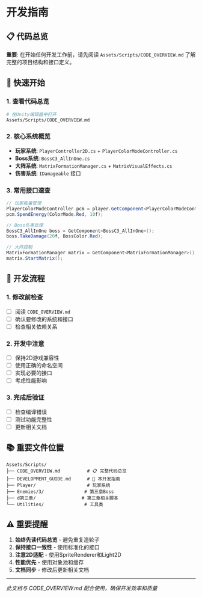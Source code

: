 # 开发指南

## 📋 代码总览
**重要**: 在开始任何开发工作前，请先阅读 `Assets/Scripts/CODE_OVERVIEW.md` 了解完整的项目结构和接口定义。

## 🚀 快速开始

### 1. 查看代码总览
```bash
# 在Unity编辑器中打开
Assets/Scripts/CODE_OVERVIEW.md
```

### 2. 核心系统概览
- **玩家系统**: `PlayerController2D.cs` + `PlayerColorModeController.cs`
- **Boss系统**: `BossC3_AllInOne.cs`
- **大阵系统**: `MatrixFormationManager.cs` + `MatrixVisualEffects.cs`
- **伤害系统**: `IDamageable` 接口

### 3. 常用接口速查
```csharp
// 玩家能量管理
PlayerColorModeController pcm = player.GetComponent<PlayerColorModeController>();
pcm.SpendEnergy(ColorMode.Red, 10f);

// Boss伤害处理
BossC3_AllInOne boss = GetComponent<BossC3_AllInOne>();
boss.TakeDamage(20f, BossColor.Red);

// 大阵控制
MatrixFormationManager matrix = GetComponent<MatrixFormationManager>();
matrix.StartMatrix();
```

## 🔧 开发流程

### 1. 修改前检查
- [ ] 阅读 `CODE_OVERVIEW.md`
- [ ] 确认要修改的系统和接口
- [ ] 检查相关依赖关系

### 2. 开发中注意
- [ ] 保持2D游戏兼容性
- [ ] 使用正确的命名空间
- [ ] 实现必要的接口
- [ ] 考虑性能影响

### 3. 完成后验证
- [ ] 检查编译错误
- [ ] 测试功能完整性
- [ ] 更新相关文档

## 📚 重要文件位置

```
Assets/Scripts/
├── CODE_OVERVIEW.md          # 📋 完整代码总览
├── DEVELOPMENT_GUIDE.md      # 🚀 本开发指南
├── Player/                   # 玩家系统
├── Enemies/3/               # 第三章Boss
├── d第三章/                 # 第三章相关脚本
└── Utilities/               # 工具类
```

## ⚠️ 重要提醒

1. **始终先读代码总览** - 避免重复造轮子
2. **保持接口一致性** - 使用标准化的接口
3. **注意2D适配** - 使用SpriteRenderer和Light2D
4. **性能优先** - 使用对象池和缓存
5. **文档同步** - 修改后更新相关文档

---
*此文档与 CODE_OVERVIEW.md 配合使用，确保开发效率和质量*
